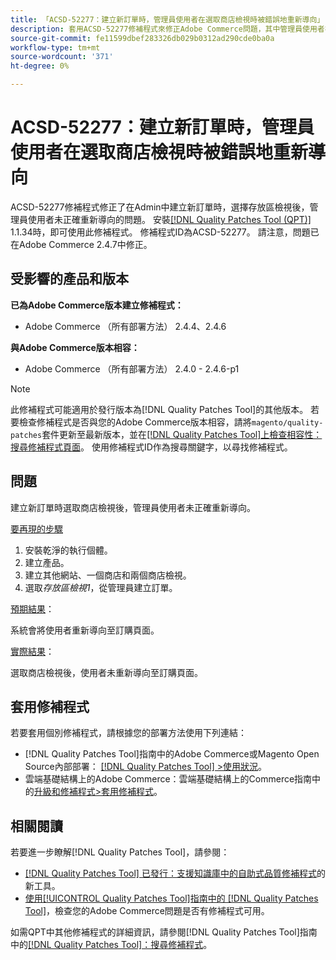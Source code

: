 ```yaml
---
title: 「ACSD-52277：建立新訂單時，管理員使用者在選取商店檢視時被錯誤地重新導向」
description: 套用ACSD-52277修補程式來修正Adobe Commerce問題，其中管理員使用者在Admin中建立新訂單時，在選取存放區檢視後未正確重新導向。
source-git-commit: fe11599dbef283326db029b0312ad290cde0ba0a
workflow-type: tm+mt
source-wordcount: '371'
ht-degree: 0%

---
```


# ACSD-52277：建立新訂單時，管理員使用者在選取商店檢視時被錯誤地重新導向

ACSD-52277修補程式修正了在Admin中建立新訂單時，選擇存放區檢視後，管理員使用者未正確重新導向的問題。 安裝[[!DNL Quality Patches Tool (QPT)]](https://experienceleague.adobe.com/en/docs/commerce-knowledge-base/kb/announcements/commerce-announcements/magento-quality-patches-released-new-tool-to-self-serve-quality-patches) 1.1.34時，即可使用此修補程式。 修補程式ID為ACSD-52277。 請注意，問題已在Adobe Commerce 2.4.7中修正。

## 受影響的產品和版本

**已為Adobe Commerce版本建立修補程式：**

* Adobe Commerce （所有部署方法） 2.4.4、2.4.6

**與Adobe Commerce版本相容：**

* Adobe Commerce （所有部署方法） 2.4.0 - 2.4.6-p1

>[!NOTE]
>
>此修補程式可能適用於發行版本為[!DNL Quality Patches Tool]的其他版本。 若要檢查修補程式是否與您的Adobe Commerce版本相容，請將`magento/quality-patches`套件更新至最新版本，並在[[!DNL Quality Patches Tool]上檢查相容性：搜尋修補程式頁面](https://experienceleague.adobe.com/tools/commerce-quality-patches/index.html)。 使用修補程式ID作為搜尋關鍵字，以尋找修補程式。

## 問題

建立新訂單時選取商店檢視後，管理員使用者未正確重新導向。

<u>要再現的步驟</u>

1. 安裝乾淨的執行個體。
1. 建立產品。
1. 建立其他網站、一個商店和兩個商店檢視。
1. 選取&#x200B;*存放區檢視1*，從管理員建立訂單。

<u>預期結果</u>：

系統會將使用者重新導向至訂購頁面。

<u>實際結果</u>：

選取商店檢視後，使用者未重新導向至訂購頁面。

## 套用修補程式

若要套用個別修補程式，請根據您的部署方法使用下列連結：

* [!DNL Quality Patches Tool]指南中的Adobe Commerce或Magento Open Source內部部署： [[!DNL Quality Patches Tool] >使用狀況](/help/tools/quality-patches-tool/usage.md)。
* 雲端基礎結構上的Adobe Commerce：雲端基礎結構上的Commerce指南中的[升級和修補程式>套用修補程式](https://experienceleague.adobe.com/docs/commerce-cloud-service/user-guide/develop/upgrade/apply-patches.html)。

## 相關閱讀

若要進一步瞭解[!DNL Quality Patches Tool]，請參閱：

* [[!DNL Quality Patches Tool] 已發行：支援知識庫中的自助式品質修補程式](https://experienceleague.adobe.com/en/docs/commerce-knowledge-base/kb/announcements/commerce-announcements/magento-quality-patches-released-new-tool-to-self-serve-quality-patches)的新工具。
* [使用[!UICONTROL Quality Patches Tool]指南中的 [!DNL Quality Patches Tool]](/help/tools/quality-patches-tool/patches-available-in-qpt/check-patch-for-magento-issue-with-magento-quality-patches.md)，檢查您的Adobe Commerce問題是否有修補程式可用。


如需QPT中其他修補程式的詳細資訊，請參閱[!DNL Quality Patches Tool]指南中的[[!DNL Quality Patches Tool]：搜尋修補程式](https://experienceleague.adobe.com/tools/commerce-quality-patches/index.html)。
